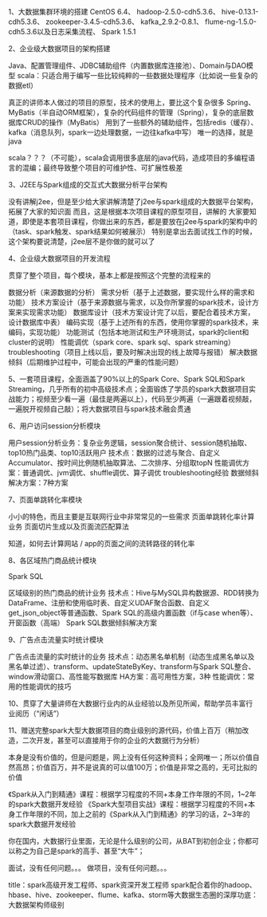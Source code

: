 1、大数据集群环境的搭建
CentOS 6.4、
hadoop-2.5.0-cdh5.3.6、
hive-0.13.1-cdh5.3.6、
zookeeper-3.4.5-cdh5.3.6、
kafka_2.9.2-0.8.1、
flume-ng-1.5.0-cdh5.3.6以及日志采集流程、
Spark 1.5.1

2、企业级大数据项目的架构搭建

Java、配置管理组件、JDBC辅助组件（内置数据库连接池）、Domain与DAO模型
scala：只适合用于编写一些比较纯粹的一些数据处理程序（比如说一些复杂的数据etl）

真正的讲师本人做过的项目的原型，技术的使用上，要比这个复杂很多
Spring、MyBatis（半自动ORM框架），复杂的代码组件的管理（Spring），复杂的底层数据库CRUD的操作（MyBatis）
用到了一些额外的辅助组件，包括redis（缓存）、kafka（消息队列，spark一边处理数据，一边往kafka中写）
唯一的选择，就是java

scala？？？（不可能），scala会调用很多底层的java代码，造成项目的多编程语言的混编；最终导致整个项目的可维护性、可扩展性极差

3、J2EE与Spark组成的交互式大数据分析平台架构

没有讲解j2ee，但是至少给大家讲解清楚了j2ee与spark组成的大数据平台架构，拓展了大家的知识面
而且，这是根据本次项目课程的原型项目，讲解的
大家要知道，即使是本套项目课程，你做出来的东西，都是要放在j2ee与spark的架构中的（task、spark触发、spark结果如何被展示）
特别是拿出去面试找工作的时候，这个架构要说清楚，j2ee层不是你做的就可以了

4、企业级大数据项目的开发流程

贯穿了整个项目，每个模块，基本上都是按照这个完整的流程来的

数据分析（来源数据的分析）
需求分析（基于上述数据，要实现什么样的需求和功能）
技术方案设计（基于来源数据与需求，以及你所掌握的spark技术，设计方案来实现需求功能）
数据库设计（技术方案设计完了以后，要配合着技术方案，设计数据库中表）
编码实现（基于上述所有的东西，使用你掌握的spark技术，来编码，实现功能）
功能测试（包括本地测试和生产环境测试，spark的client和cluster的说明）
性能调优（spark core、spark sql、spark streaming）
troubleshooting（项目上线以后，要及时解决出现的线上故障与报错）
解决数据倾斜（后期维护过程中，可能会出现的严重的性能问题）

5、一套项目课程，全面涵盖了90%以上的Spark Core、Spark SQL和Spark Streaming，几乎所有的初中高级技术点；全面锻炼了学员的spark大数据项目实战能力；视频至少看一遍（最佳是两遍以上），代码至少两遍（一遍跟着视频敲，一遍脱开视频自己敲）；将大数据项目与spark技术融会贯通

6、用户访问session分析模块

用户session分析业务：复杂业务逻辑，session聚合统计、session随机抽取、top10热门品类、top10活跃用户
技术点：数据的过滤与聚合、自定义Accumulator、按时间比例随机抽取算法、二次排序、分组取topN
性能调优方案：普通调优、jvm调优、shuffle调优、算子调优
troubleshooting经验
数据倾斜解决方案：7种方案

7、页面单跳转化率模块

小小的特色，而且主要是互联网行业中非常常见的一些需求
页面单跳转化率计算业务
页面切片生成以及页面流匹配算法

知道，如何去计算网站 / app的页面之间的流转路径的转化率

8、各区域热门商品统计模块

Spark SQL

区域级别的热门商品的统计业务
技术点：Hive与MySQL异构数据源、RDD转换为DataFrame、注册和使用临时表、自定义UDAF聚合函数、自定义get_json_object等普通函数、Spark SQL的高级内置函数（if与case when等）、开窗函数（高端）
Spark SQL数据倾斜解决方案

9、广告点击流量实时统计模块

广告点击流量的实时统计的业务
技术点：动态黑名单机制（动态生成黑名单以及黑名单过滤）、transform、updateStateByKey、transform与Spark SQL整合、window滑动窗口、高性能写数据库
HA方案：高可用性方案，3种
性能调优：常用的性能调优的技巧

10、贯穿了大量讲师在大数据行业内的从业经验以及所见所闻，帮助学员丰富行业阅历（“闲话”）

11、赠送完整spark大型大数据项目的商业级别的源代码，价值上百万（稍加改造，二次开发，甚至可以直接用于你的企业的大数据行为分析）

本身是没有价值的，但是问题是，网上没有任何这种资料；全网唯一；所以价值自然高昂；价值百万，并不是说真的可以值100万；价值是非常之高的，无可比拟的价值

《Spark从入门到精通》课程：根据学习程度的不同+本身工作年限的不同，1~2年的spark大数据开发经验
《Spark大型项目实战》课程：根据学习程度的不同+本身工作年限的不同，加上之前的《Spark从入门到精通》的学习的话，2~3年的spark大数据开发经验

你在国内，大数据行业里面，无论是什么级别的公司，从BAT到初创企业；你都可以称之为自己是spark的高手、甚至“大牛”；

面试，没有任何问题。。。
做项目，没有任何问题。。。

title：spark高级开发工程师、spark资深开发工程师
spark配合着你的hadoop、hbase、hive、zookeeper、flume、kafka、storm等大数据生态圈的深厚功底：大数据架构师级别
